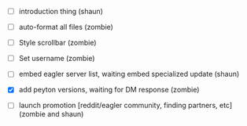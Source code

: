 - [ ] introduction thing (shaun)

- [ ] auto-format all files (zombie)
 
- [ ] Style scrollbar (zombie)

- [ ] Set username (zombie)

- [ ] embed eagler server list, waiting embed specialized update (shaun)

- [x] add peyton versions, waiting for DM response (zombie)

- [ ] launch promotion [reddit/eagler community, finding partners, etc] (zombie and shaun)
